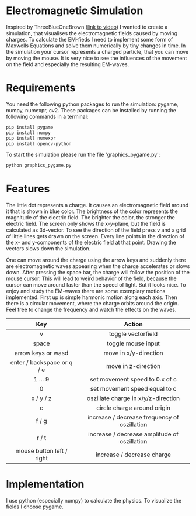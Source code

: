 # Electromagnetic Simulation
Inspired by ThreeBlueOneBrown ([link to video](https://www.youtube.com/watch?v=aXRTczANuIs)) I wanted to create a simulation, that visualises the electromagnetic fields caused by moving charges. To calculate the EM-fieds I need to implement some form of Maxwells Equations and solve them numerically by tiny changes in time.
In the simulation your cursor represents a charged particle, that you can move by moving the mouse. It is very nice to see the influences of the movement on the field and especially the resulting EM-waves.


# Requirements
You need the following python packages to run the simulation: pygame, numpy, numexpr, cv2. These packages can be installed by running the following commands in a terminal:
```bash
pip install pygame
pip install numpy
pip install numexpr
pip install opencv-python
```
To start the simulation please run the file 'graphics_pygame.py':
```bash
python graphics_pygame.py
```

# Features
The little dot represents a charge. It causes an electromagnetic field around it that is shown in blue color. The brightness of the color represents the magnitude of the electric field. The brighter the color, the stronger the electric field. The screen only shows the x-y-plane, but the field is calculated as 3d-vector. To see the direction of the field press v and a grid of little lines gets drawn on the screen. Every line points in the direction of the x- and y-components of the electric field at that point. Drawing the vectors slows down the simulation.

One can move around the charge using the arrow keys and suddenly there are electromagnetic waves appearing when the charge accelerates or slows down. After pressing the space bar, the charge will follow the position of the mouse cursor. This will lead to weird behavior of the field, because the cursor can move around faster than the speed of light. But it looks nice.
To enjoy and study the EM-waves there are some exemplary motions implemented. First up is simple harmonic motion along each axis. Then there is a circular movement, where the charge orbits around the origin. Feel free to change the frequency and watch the effects on the waves.

|Key|Action|
|:---:|:---:|
|v|toggle vectorfield|
|space|toggle mouse input|
|arrow keys or wasd|move in x/y-direction|
|enter / backspace or q / e|move in z-direction|
|1 ... 9|set movement speed to 0.x of c|
|0|set movement speed equal to c|
|x / y / z|oszillate charge in x/y/z-direction|
|c|circle charge around origin|
|f / g|increase / decrease frequency of oszillation|
|r / t|increase / decrease amplitude of oszillation|
|mouse button left / right|increase / decrease charge|


# Implementation
I use python (especially numpy) to calculate the physics. To visualize the fields I choose pygame.
